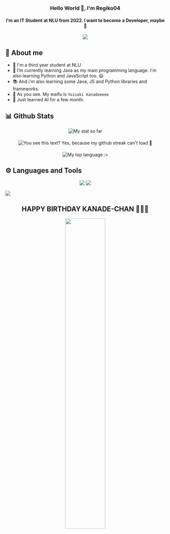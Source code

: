 <h3 align="center">Hello World 👋, I'm Regiko04</h3>
<h4 align="center">I'm an IT Student at NLU from 2022. I want to become a Developer, maybe 🥹</h4>
<div align="center"><img src="https://64.media.tumblr.com/a46f4b71c5219602e9c3877aa99d36e7/21e774b1b86bfac2-46/s640x960/80348acbb95a8bbbe993dc68a2a37e04b5a201dd.gif"></div>

## 🤗 About me
- 🏫 I'm a third year student at NLU
- 🌱 I’m currently learning Java as my main programming language. I'm also learning Python and JavaScript too. 😃
- 📚 And i'm also learning some Java, JS and Python libraries and frameworks.
- 🥰 As you see. My waifu is `Yoisaki Kanadeeeee`
- 🤖 Just learned AI for a few month.
<!--- 💓 Yes, i have a girlfriend :>-->

## 📊 Github Stats
<div align="center"><img src="https://github-readme-stats.vercel.app/api?username=Riiichan04&show_icons=true&theme=react&&include_all_commits=true" alt="My stat so far"/></div>
ㅤ
<div align="center"><img src="https://streak-stats.demolab.com/?user=Riiichan04&theme=react" alt="You see this text? Yes, because my github streak can't load 🥹"/></div>
ㅤ
<div align="center"><img src="https://github-readme-stats.vercel.app/api/top-langs/?username=Riiichan04&layout=donut&langs_count=8&hide=tsql&theme=react" alt="My top language :>"/></div>

## ⚙️ Languages and Tools
<p align="center">
  <img src="https://skillicons.dev/icons?i=java,python,django,html,css,js,react,nodejs,express,jquery,ts,bootstrap&perline=6">
  <img src="https://go-skill-icons.vercel.app/api/icons?i=discordjs,jupyter,sqlserver,mysql,mongodb,materialui,github,git&perline=6">
</p>

<p><img src="https://komarev.com/ghpvc/?username=riiichan04&color=brightgreen&label=OwO"></p>


<h2 align="center">HAPPY BIRTHDAY KANADE-CHAN 🥹🎂😻</h2>
<p align="center">
  <img src="https://static.wikitide.net/projectsekaiwiki/c/c0/SEKAI_no_4koma_279.jpg" style="width: 50%"/>
</p>
